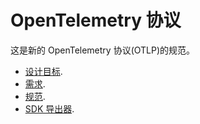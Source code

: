 # OpenTelemetry 协议

这是新的 OpenTelemetry 协议(OTLP)的规范。

- [设计目标](design-goals.md).
- [需求](requirements.md).
- [规范](otlp.md).
- [SDK 导出器](exporter.md).
